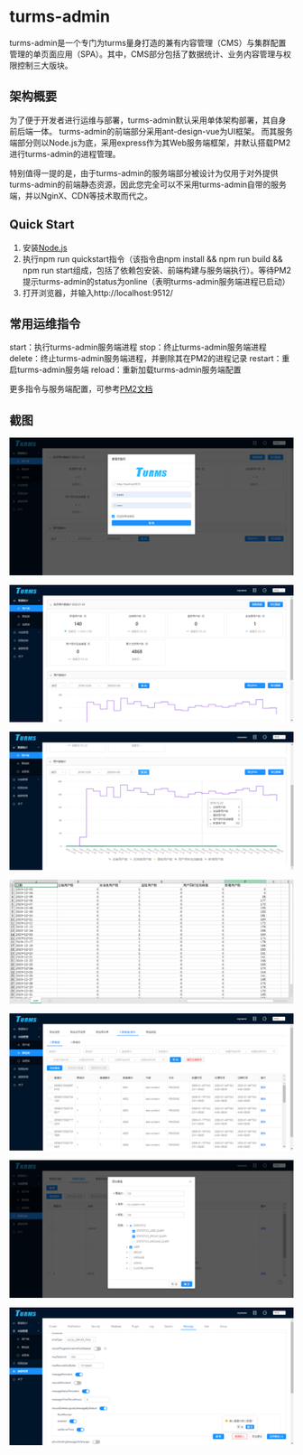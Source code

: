 # turms-admin

turms-admin是一个专门为turms量身打造的兼有内容管理（CMS）与集群配置管理的单页面应用（SPA）。其中，CMS部分包括了数据统计、业务内容管理与权限控制三大版块。

## 架构概要
为了便于开发者进行运维与部署，turms-admin默认采用单体架构部署，其自身前后端一体。
turms-admin的前端部分采用ant-design-vue为UI框架。
而其服务端部分则以Node.js为底，采用express作为其Web服务端框架，并默认搭载PM2进行turms-admin的进程管理。

特别值得一提的是，由于turms-admin的服务端部分被设计为仅用于对外提供turms-admin的前端静态资源，因此您完全可以不采用turms-admin自带的服务端，并以NginX、CDN等技术取而代之。

## Quick Start

1. 安装[Node.js](https://nodejs.org/en)
2. 执行npm run quickstart指令（该指令由npm install && npm run build && npm run start组成，包括了依赖包安装、前端构建与服务端执行）。等待PM2提示turms-admin的status为online（表明turms-admin服务端进程已启动）
3. 打开浏览器，并输入http://localhost:9512/

## 常用运维指令

start：执行turms-admin服务端进程
stop：终止turms-admin服务端进程
delete：终止turms-admin服务端进程，并删除其在PM2的进程记录
restart：重启turms-admin服务端
reload：重新加载turms-admin服务端配置

更多指令与服务端配置，可参考[PM2文档](https://pm2.keymetrics.io/docs/usage/pm2-doc-single-page)

## 截图

![登录Modal](https://github.com/turms-im/assets/raw/master/turms-admin/login-0.png)

![数据统计](https://github.com/turms-im/assets/raw/master/turms-admin/statistics-0.png)

![数据统计](https://github.com/turms-im/assets/raw/master/turms-admin/statistics-1.png)

![数据统计](https://github.com/turms-im/assets/raw/master/turms-admin/statistics-2.png)

![内容管理](https://github.com/turms-im/assets/raw/master/turms-admin/content-management-0.png)

![权限控制](https://github.com/turms-im/assets/raw/master/turms-admin/access-control-0.png)

![集群配置管理](https://github.com/turms-im/assets/raw/master/turms-admin/cluster-management-0.png)